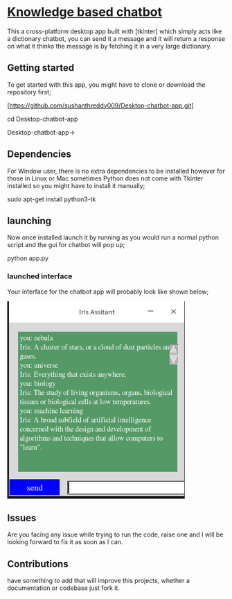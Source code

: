# [Knowledge based chatbot](https://kalebujordan.dev/)

This a cross-platform desktop app built with [tkinter] which simply acts like a dictionary chatbot, you can send it a message and it will return a response on what it thinks the message is by fetching it in a very large dictionary.

## Getting started

To get started with this app, you might have to clone or download the repository first;


[https://github.com/sushanthreddy009/Desktop-chatbot-app.git]

cd Desktop-chatbot-app

Desktop-chatbot-app->


## Dependencies

For Window user, there is no extra dependencies to be installed however for those in Linux or Mac sometimes Python does not come with Tkinter installed so you might have to install it manually;


sudo apt-get install python3-tk


## launching

Now once installed launch it by running as you would run a normal python script and the gui for chatbot will pop up;

python app.py


### launched interface

Your interface for the chatbot app will probably look like shown below;

![chatbot application](iris.png)

## Issues

Are you facing any issue while trying to run the code, raise  one and I will be looking forward to fix it as soon as I can.

## Contributions

have something to add that will improve this projects, whether a documentation or codebase just fork it.


